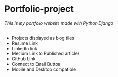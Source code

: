 # Portfolio-project

###### This is my portfolio website made with Python Django

* Projects displayed as blog tiles
* Resume Link
* LinkedIn link
* Medium Link to Published articles
* GitHub Link
* Connect to Email Button 
* Mobile and Desktop compatible


